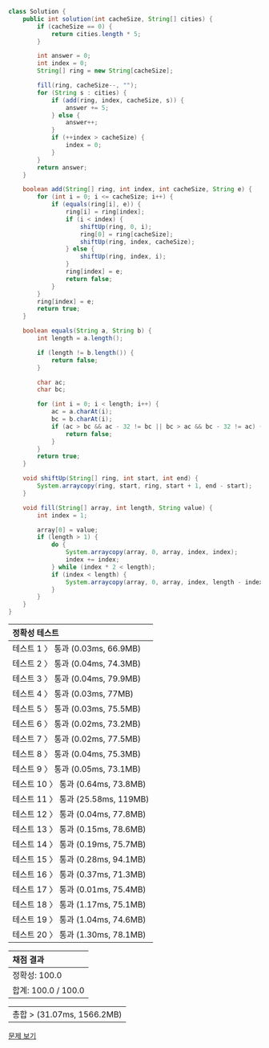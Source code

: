 ```java
class Solution {
    public int solution(int cacheSize, String[] cities) {
        if (cacheSize == 0) {
            return cities.length * 5;
        }

        int answer = 0;
        int index = 0;
        String[] ring = new String[cacheSize];

        fill(ring, cacheSize--, "");
        for (String s : cities) {
            if (add(ring, index, cacheSize, s)) {
                answer += 5;
            } else {
                answer++;
            }
            if (++index > cacheSize) {
                index = 0;
            }
        }
        return answer;
    }

    boolean add(String[] ring, int index, int cacheSize, String e) {
        for (int i = 0; i <= cacheSize; i++) {
            if (equals(ring[i], e)) {
                ring[i] = ring[index];
                if (i < index) {
                    shiftUp(ring, 0, i);
                    ring[0] = ring[cacheSize];
                    shiftUp(ring, index, cacheSize);
                } else {
                    shiftUp(ring, index, i);
                }
                ring[index] = e;
                return false;
            }
        }
        ring[index] = e;
        return true;
    }

    boolean equals(String a, String b) {
        int length = a.length();

        if (length != b.length()) {
            return false;
        }

        char ac;
        char bc;

        for (int i = 0; i < length; i++) {
            ac = a.charAt(i);
            bc = b.charAt(i);
            if (ac > bc && ac - 32 != bc || bc > ac && bc - 32 != ac) {
                return false;
            }
        }
        return true;
    }

    void shiftUp(String[] ring, int start, int end) {
        System.arraycopy(ring, start, ring, start + 1, end - start);
    }

    void fill(String[] array, int length, String value) {
        int index = 1;

        array[0] = value;
        if (length > 1) {
            do {
                System.arraycopy(array, 0, array, index, index);
                index += index;
            } while (index * 2 < length);
            if (index < length) {
                System.arraycopy(array, 0, array, index, length - index);
            }
        }
    }
}
```
 | 정확성 테스트 | 
 |  :-  | 
 | 테스트 1 〉	통과 (0.03ms, 66.9MB) | 
 | 테스트 2 〉	통과 (0.04ms, 74.3MB) | 
 | 테스트 3 〉	통과 (0.04ms, 79.9MB) | 
 | 테스트 4 〉	통과 (0.03ms, 77MB) | 
 | 테스트 5 〉	통과 (0.03ms, 75.5MB) | 
 | 테스트 6 〉	통과 (0.02ms, 73.2MB) | 
 | 테스트 7 〉	통과 (0.02ms, 77.5MB) | 
 | 테스트 8 〉	통과 (0.04ms, 75.3MB) | 
 | 테스트 9 〉	통과 (0.05ms, 73.1MB) | 
 | 테스트 10 〉	통과 (0.64ms, 73.8MB) | 
 | 테스트 11 〉	통과 (25.58ms, 119MB) | 
 | 테스트 12 〉	통과 (0.04ms, 77.8MB) | 
 | 테스트 13 〉	통과 (0.15ms, 78.6MB) | 
 | 테스트 14 〉	통과 (0.19ms, 75.7MB) | 
 | 테스트 15 〉	통과 (0.28ms, 94.1MB) | 
 | 테스트 16 〉	통과 (0.37ms, 71.3MB) | 
 | 테스트 17 〉	통과 (0.01ms, 75.4MB) | 
 | 테스트 18 〉	통과 (1.17ms, 75.1MB) | 
 | 테스트 19 〉	통과 (1.04ms, 74.6MB) | 
 | 테스트 20 〉	통과 (1.30ms, 78.1MB) | 

 | 채점 결과 | 
 | :- | 
 | 정확성: 100.0 | 
 | 합계: 100.0 / 100.0 | 

 || 
 | :- | 
 | 총합 > (31.07ms, 1566.2MB) | 

[문제 보기](https://programmers.co.kr/learn/courses/30/lessons/17680?language=java)